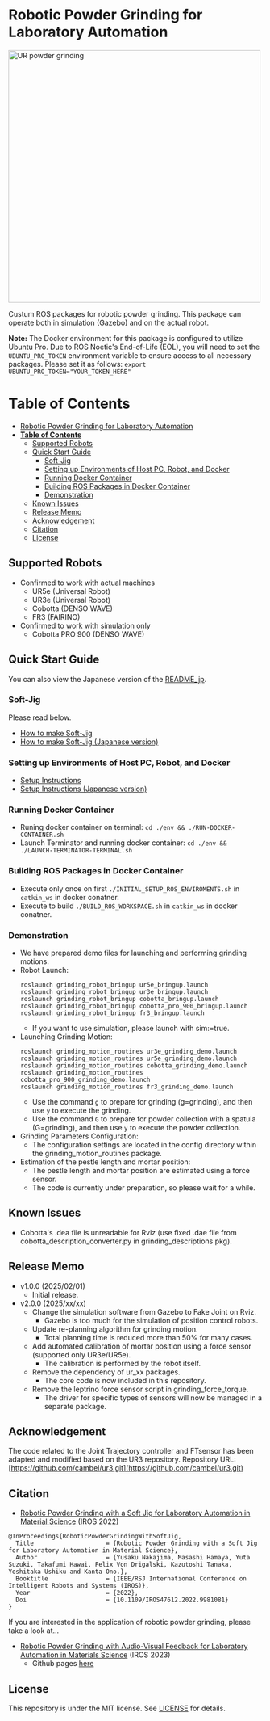 # Robotic Powder Grinding for Laboratory Automation
<img src="https://github.com/quantumbeam/powder_grinding/blob/develop/wiki/grinding_demo.mp4" alt="UR powder grinding" width="500">

Custum ROS packages for robotic powder grinding.
This package can operate both in simulation (Gazebo) and on the actual robot.

**Note:** The Docker environment for this package is configured to utilize Ubuntu Pro. Due to ROS Noetic's End-of-Life (EOL), you will need to set the `UBUNTU_PRO_TOKEN` environment variable to ensure access to all necessary packages. Please set it as follows:
`export UBUNTU_PRO_TOKEN="YOUR_TOKEN_HERE"`

# **Table of Contents**
- [Robotic Powder Grinding for Laboratory Automation](#robotic-powder-grinding-for-laboratory-automation)
- [**Table of Contents**](#table-of-contents)
  - [Supported Robots](#supported-robots)
  - [Quick Start Guide](#quick-start-guide)
    - [Soft-Jig](#soft-jig)
    - [Setting up Environments of Host PC, Robot, and Docker](#setting-up-environments-of-host-pc-robot-and-docker)
    - [Running Docker Container](#running-docker-container)
    - [Building ROS Packages in Docker Container](#building-ros-packages-in-docker-container)
    - [Demonstration](#demonstration)
  - [Known Issues](#known-issues)
  - [Release Memo](#release-memo)
  - [Acknowledgement](#acknowledgement)
  - [Citation](#citation)
  - [License](#license)

## Supported Robots
- Confirmed to work with actual machines
   - UR5e (Universal Robot)
   - UR3e (Universal Robot)
   - Cobotta (DENSO WAVE)
   - FR3 (FAIRINO)
- Confirmed to work with simulation only
   - Cobotta PRO 900 (DENSO WAVE)

## Quick Start Guide
You can also view the Japanese version of the [README_jp](./README_jp.md).

### Soft-Jig
Please read below.
- [How to make Soft-Jig](./grinding_descriptions/mesh/3D_print_jig/README.md)
-  [How to make Soft-Jig (Japanese version)](./grinding_descriptions/mesh/3D_print_jig/README_jp.md)
### Setting up Environments of Host PC, Robot, and Docker
- [Setup Instructions](./env/docker/README.md)
- [Setup Instructions (Japanese version)](./env/docker/README_jp.md)

### Running Docker Container
- Runing docker container on terminal: `cd ./env && ./RUN-DOCKER-CONTAINER.sh`
- Launch Terminator and running docker container: `cd ./env && ./LAUNCH-TERMINATOR-TERMINAL.sh`

### Building ROS Packages in Docker Container
- Execute only once on first `./INITIAL_SETUP_ROS_ENVIROMENTS.sh` in `catkin_ws` in docker conatner.  
- Execute to build `./BUILD_ROS_WORKSPACE.sh` in `catkin_ws` in docker conatner.


### Demonstration
- We have prepared demo files for launching and performing grinding motions.
- Robot Launch:
   ```
   roslaunch grinding_robot_bringup ur5e_bringup.launch
   roslaunch grinding_robot_bringup ur3e_bringup.launch
   roslaunch grinding_robot_bringup cobotta_bringup.launch
   roslaunch grinding_robot_bringup cobotta_pro_900_bringup.launch
   roslaunch grinding_robot_bringup fr3_bringup.launch

   ```
  - If you want to use simulation, please launch with sim:=true.
- Launching Grinding Motion:
   ```
   roslaunch grinding_motion_routines ur3e_grinding_demo.launch
   roslaunch grinding_motion_routines ur5e_grinding_demo.launch
   roslaunch grinding_motion_routines cobotta_grinding_demo.launch
   roslaunch grinding_motion_routines cobotta_pro_900_grinding_demo.launch
   roslaunch grinding_motion_routines fr3_grinding_demo.launch

   ```
   - Use the command `g` to prepare for grinding (g=grinding), and then use `y` to execute the grinding.
   - Use the command `G` to prepare for powder collection with a spatula (G=grinding), and then use `y` to execute the powder collection.
- Grinding Parameters Configuration:
   - The configuration settings are located in the config directory within the grinding_motion_routines package.
- Estimation of the pestle length and mortar position:
  - The pestle length and mortar position are estimated using a force sensor. 
  - The code is currently under preparation, so please wait for a while.

## Known Issues
- Cobotta's .dea file is unreadable for Rviz (use fixed .dae file from cobotta_description_converter.py in grinding_descriptions pkg).

## Release Memo
- v1.0.0 (2025/02/01)
   - Initial release.
- v2.0.0 (2025/xx/xx)
   - Change the simulation software from Gazebo to Fake Joint on Rviz.
     - Gazebo is too much for the simulation of position control robots.
   - Update re-planning algorithm for grinding motion.
     - Total planning time is reduced more than 50% for many cases.
   - Add automated calibration of mortar position using a force sensor (supported only UR3e/UR5e).
     - The calibration is performed by the robot itself.
   - Remove the dependency of ur_xx packages.
     - The core code is now included in this repository.
   - Remove the leptrino force sensor script in grinding_force_torque.
     - The driver for specific types of sensors will now be managed in a separate package.

## Acknowledgement
The code related to the Joint Trajectory controller and FTsensor has been adapted and modified based on the UR3 repository.
Repository URL: [https://github.com/cambel/ur3.git](https://github.com/cambel/ur3.git)

## Citation
- [Robotic Powder Grinding with a Soft Jig for Laboratory Automation in Material Science](https://doi.org/10.1109/IROS47612.2022.9981081) (IROS 2022)
```
@InProceedings{RoboticPowderGrindingWithSoftJig,
  Title                    = {Robotic Powder Grinding with a Soft Jig for Laboratory Automation in Material Science},
  Author                   = {Yusaku Nakajima, Masashi Hamaya, Yuta Suzuki, Takafumi Hawai, Felix Von Drigalski, Kazutoshi Tanaka, Yoshitaka Ushiku and Kanta Ono.},
  Booktitle                = {IEEE/RSJ International Conference on Intelligent Robots and Systems (IROS)},
  Year                     = {2022},
  Doi                      = {10.1109/IROS47612.2022.9981081}
}
```
If you are interested in the application of robotic powder grinding, please take a look at...
- [Robotic Powder Grinding with Audio-Visual Feedback for Laboratory Automation in Materials Science](https://ieeexplore.ieee.org/document/10341526) (IROS 2023)
   -  Github pages [here](https://omron-sinicx.github.io/powder-grinding/) 

## License
This repository is under the MIT license. See [LICENSE](./LICENSE) for details.

